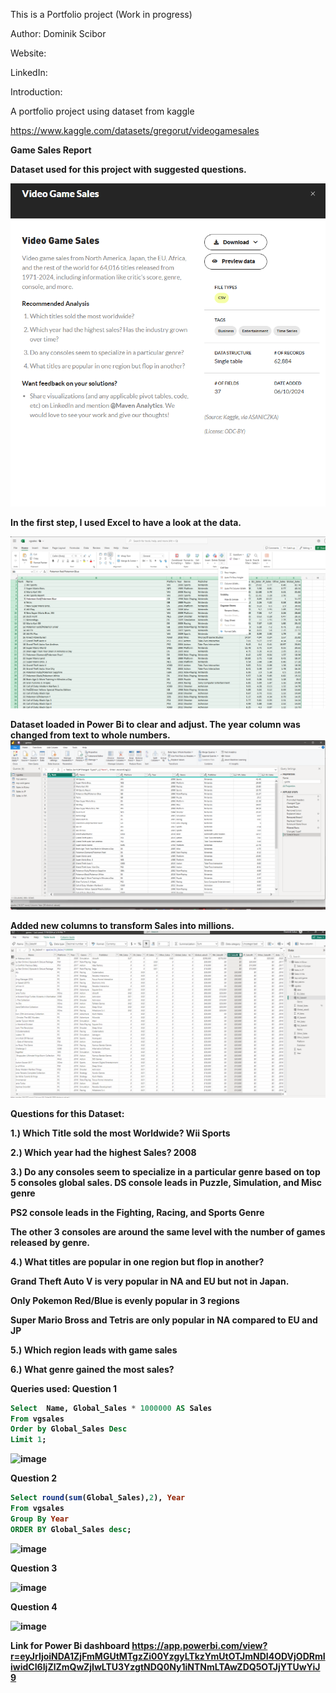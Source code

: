 This is a Portfolio project  (Work in progress)  

Author: Dominik Scibor

Website:

LinkedIn:

Introduction:

A portfolio project using dataset from kaggle

https://www.kaggle.com/datasets/gregorut/videogamesales



<b>Game Sales Report<b/>

Dataset used for this project with suggested questions.

![alt text](<Data source.png>)

In the first step, I used Excel to have a look at the data.

![alt text](<Excel data clearpng.png>)



Dataset loaded in Power Bi to clear and adjust.
The year column was changed from text to whole numbers.
![alt text](<powerbi query.png>)

Added new columns to transform Sales into millions.
![alt text](<power bi clear.png>)

Questions for this Dataset:

1.) Which Title sold the most Worldwide?
Wii Sports

2.) Which year had the highest Sales?
2008

3.) Do any consoles seem to specialize in a particular genre based on top 5 consoles global sales.
DS console leads in Puzzle, Simulation, and Misc genre

PS2 console leads in the Fighting, Racing, and Sports Genre

The other 3 consoles are around the same level with the number of games released by genre.

4.) What titles are popular in one region but flop in another?

Grand Theft Auto V is very popular in NA and EU but not in Japan.

Only Pokemon Red/Blue is evenly popular in 3 regions 

Super Mario Bross and Tetris are only popular in NA compared to EU and JP

5.) Which region leads with game sales


6.) What genre gained the most sales?

Queries used:
Question 1
``` SQL
Select  Name, Global_Sales * 1000000 AS Sales
From vgsales
Order by Global_Sales Desc
Limit 1;
```
![image](https://github.com/user-attachments/assets/5357433f-5f4c-478d-9989-4644c1e4746a)

Question 2
``` SQL
Select round(sum(Global_Sales),2), Year
From vgsales
Group By Year
ORDER BY Global_Sales desc;
```
![image](https://github.com/user-attachments/assets/2bcafcda-ecb7-4057-9726-dff8181bc771)

Question 3


![image](https://github.com/user-attachments/assets/93c022ab-2529-49bf-9546-531f0136195d)

Question 4

![image](https://github.com/user-attachments/assets/a2549cb0-684d-4dcd-9405-020b3c8b2937)


Link for Power Bi dashboard
https://app.powerbi.com/view?r=eyJrIjoiNDA1ZjFmMGUtMTgzZi00YzgyLTkzYmUtOTJmNDI4ODVjODRmIiwidCI6IjZlZmQwZjIwLTU3YzgtNDQ0Ny1iNTNmLTAwZDQ5OTJjYTUwYiJ9
